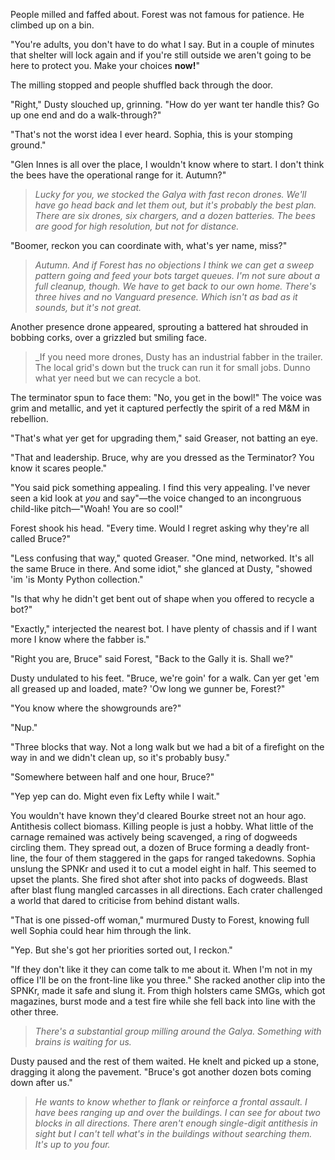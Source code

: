 People milled and faffed about. Forest was not famous for patience. He climbed up on a bin.

"You're adults, you don't have to do what I say. But in a couple of minutes that shelter will lock again and if you're still outside we aren't going to be here to protect you. Make your choices **now!**"

The milling stopped and people shuffled back through the door.

"Right," Dusty slouched up, grinning. "How do yer want ter handle this? Go up one end and do a walk-through?"

"That's not the worst idea I ever heard. Sophia, this is your stomping ground."

"Glen Innes is all over the place, I wouldn't know where to start. I don't think the bees have the operational range for it. Autumn?"

> _Lucky for you, we stocked the Galya with fast recon drones. We'll have go head back and let them out, but it's probably the best plan. There are six drones, six chargers, and a dozen batteries. The bees are good for high resolution, but not for distance._ 

"Boomer, reckon you can coordinate with, what's yer name, miss?"

> _Autumn. And if Forest has no objections I think we can get a sweep pattern going and feed your bots target queues. I'm not sure about a full cleanup, though. We have to get back to our own home. There's three hives and no Vanguard presence. Which isn't as bad as it sounds, but it's not great._

Another presence drone appeared, sprouting a battered hat shrouded in bobbing corks, over a grizzled but smiling face.

> _If you need more drones, Dusty has an industrial fabber in the trailer. The local grid's down but the truck can run it for small jobs. Dunno what yer need but we can recycle a bot.

The terminator spun to face them: "No, you get in the bowl!" The voice was grim and metallic, and yet it captured perfectly the spirit of a red M&M in rebellion. 

"That's what yer get for upgrading them," said Greaser, not batting an eye.

"That and leadership. Bruce, why are you dressed as the Terminator? You know it scares people."

"You said pick something appealing. I find this very appealing. I've never seen a kid look at _you_ and say"—the voice changed to an incongruous child-like pitch—"Woah! You are so cool!"

Forest shook his head. "Every time. Would I regret asking why they're all called Bruce?"

"Less confusing that way," quoted Greaser. "One mind, networked. It's all the same Bruce in there. And some idiot," she glanced at Dusty, "showed 'im 'is Monty Python collection."

"Is that why he didn't get bent out of shape when you offered to recycle a bot?"

"Exactly," interjected the nearest bot. I have plenty of chassis and if I want more I know where the fabber is."

"Right you are, Bruce" said Forest, "Back to the Gally it is. Shall we?"

Dusty undulated to his feet. "Bruce, we're goin' for a walk. Can yer get 'em all greased up and loaded, mate? 'Ow long we gunner be, Forest?"

"You know where the showgrounds are?"

"Nup."

"Three blocks that way. Not a long walk but we had a bit of a firefight on the way in and we didn't clean up, so it's probably busy."

"Somewhere between half and one hour, Bruce?"

"Yep yep can do. Might even fix Lefty while I wait."

You wouldn't have known they'd cleared Bourke street not an hour ago. Antithesis collect biomass. Killing people is just a hobby. What little of the carnage remained was actively being scavenged, a ring of dogweeds circling them. They spread out, a dozen of Bruce forming a deadly front-line, the four of them staggered in the gaps for ranged takedowns. Sophia unslung the SPNKr and used it to cut a model eight in half. This seemed to upset the plants. She fired shot after shot into packs of dogweeds. Blast after blast flung mangled carcasses in all directions. Each crater challenged a world that dared to criticise from behind distant walls.

"That is one pissed-off woman," murmured Dusty to Forest, knowing full well Sophia could hear him through the link. 

"Yep. But she's got her priorities sorted out, I reckon."

"If they don't like it they can come talk to me about it. When I'm not in my office I'll be on the front-line like you three." She racked another clip into the SPNKr, made it safe and slung it. From thigh holsters came SMGs, which got magazines, burst mode and a test fire while she fell back into line with the other three.

> _There's a substantial group milling around the Galya. Something with brains is waiting for us._

Dusty paused and the rest of them waited. He knelt and picked up a stone, dragging it along the pavement. "Bruce's got another dozen bots coming down after us."

> _He wants to know whether to flank or reinforce a frontal assault. I have bees ranging up and over the buildings. I can see for about two blocks in all directions. There aren't enough single-digit antithesis in sight but I can't tell what's in the buildings without searching them. It's up to you four._
